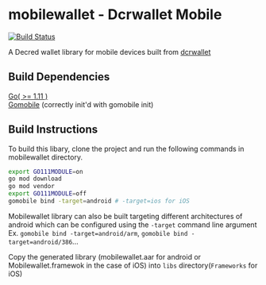 # mobilewallet - Dcrwallet Mobile

[![Build Status](https://travis-ci.org/raedahgroup/mobilewallet.svg?branch=master)](https://travis-ci.org/raedahgroup/mobilewallet)

A Decred wallet library for mobile devices built from [dcrwallet](https://github.com/decred/dcrwallet)

## Build Dependencies

[Go( >= 1.11 )](http://golang.org/doc/install)  
[Gomobile](https://github.com/golang/go/wiki/Mobile#tools) (correctly init'd with gomobile init)  

## Build Instructions

To build this libary, clone the project and run the following commands in mobilewallet directory.

```bash
export GO111MODULE=on
go mod download
go mod vendor
export GO111MODULE=off
gomobile bind -target=android # -target=ios for iOS
```

Mobilewallet library can also be built targeting different architectures of android which can be configured using the `-target` command line argument Ex. `gomobile bind -target=android/arm`, `gomobile bind -target=android/386`...

Copy the generated library (mobilewallet.aar for android or Mobilewallet.framewok in the case of iOS) into `libs` directory(`Frameworks` for iOS)